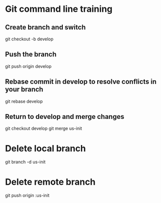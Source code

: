 # Git command line training

## Create branch and switch
git checkout -b develop

## Push the branch
git push origin develop

## Rebase commit in develop to resolve conflicts in your branch
git rebase develop

## Return to develop and merge changes
git checkout develop
git merge us-init

# Delete local branch
git branch -d us-init

# Delete remote branch
git push origin :us-init
